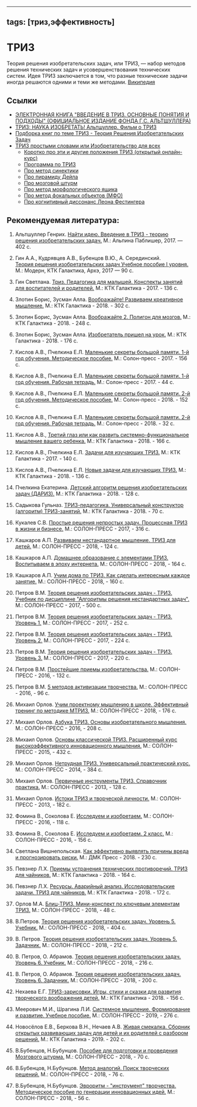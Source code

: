 
---
tags: [триз,эффективность]
---

# ТРИЗ

Теория решения изобретательских задач, или ТРИЗ, — набор методов решения технических задач и усовершенствования технических систем. Идея ТРИЗ заключается в том, что разные технические задачи иногда решаются одними и теми же методами. [Википедия](https://ru.wikipedia.org/wiki/%D0%A2%D0%B5%D0%BE%D1%80%D0%B8%D1%8F_%D1%80%D0%B5%D1%88%D0%B5%D0%BD%D0%B8%D1%8F_%D0%B8%D0%B7%D0%BE%D0%B1%D1%80%D0%B5%D1%82%D0%B0%D1%82%D0%B5%D0%BB%D1%8C%D1%81%D0%BA%D0%B8%D1%85_%D0%B7%D0%B0%D0%B4%D0%B0%D1%87)

## Ссылки

* [ЭЛЕКТРОННАЯ КНИГА "ВВЕДЕНИЕ В ТРИЗ. ОСНОВНЫЕ ПОНЯТИЯ И ПОДХОДЫ" (ОФИЦИАЛЬНОЕ ИЗДАНИЕ ФОНДА Г.С. АЛЬТШУЛЛЕРА)](https://www.altshuller.ru/e-books/)
* [ТРИЗ: НАУКА ИЗОБРЕТАТЬ! Альтшуллер. Фильм о ТРИЗ](https://youtu.be/4yv8RR0uWFY)
* [Подборка книг по теме ТРИЗ - Теория Решения Изобретательских Задач](http://www.notabene.ru/podborki/triz-podborka.html)
* [ТРИЗ простыми словами или Изобретательство для всех](https://youtu.be/m2bKgd3XH-Q)
  * [Коротко про эти и другие положения ТРИЗ (открытый онлайн-курс)](https://4brain.ru/triz/)
  * [Программа по ТРИЗ](https://4brain.ru/lnd/?cb=triz)
  * [Про метод синектики](https://4brain.ru/blog/синектика/)
  *  [Про пирамиду Дейла](Конус%20обучения%20Эдгара%20Дейла.%20Как%20сделать%20обучение%20более%20эффективным.md)
  * [Про мозговой штурм](https://4brain.ru/blog/мозговой-штурм/)
  * [Про метод морфологического ящика](https://4brain.ru/blog/%D0%BC%D0%B5%D1%82%D0%BE%D0%B4-%D0%BC%D0%BE%D1%80%D1%84%D0%BE%D0%BB%D0%BE%D0%B3%D0%B8%D1%87%D0%B5%D1%81%D0%BA%D0%BE%D0%B3%D0%BE-%D1%8F%D1%89%D0%B8%D0%BA%D0%B0/)
  * [Про метод фокальных объектов (МФО)](https://4brain.ru/blog/%D0%BC%D0%B5%D1%82%D0%BE%D0%B4-%D1%84%D0%BE%D0%BA%D0%B0%D0%BB%D1%8C%D0%BD%D1%8B%D1%85-%D0%BE%D0%B1%D1%8A%D0%B5%D0%BA%D1%82%D0%BE%D0%B2-%D0%BC%D1%84%D0%BE/)
  * [Про когнитивный диссонанс Леона Фестингера](https://4brain.ru/blog/%D0%BA%D0%BE%D0%B3%D0%BD%D0%B8%D1%82%D0%B8%D0%B2%D0%BD%D1%8B%D0%B9-%D0%B4%D0%B8%D1%81%D1%81%D0%BE%D0%BD%D0%B0%D0%BD%D1%81/)

## Рекомендуемая литература:
1. Альтшуллер Генрих. [Найти идею. Введение в ТРИЗ - теорию решения изобретательских задач.](http://www.notabene.ru/book/alpina-non-fikshn/alpina-book19.html) М.: Альпина Паблишер, 2017. — 402 с.

2. Гин А.А., Кудрявцев A.В., Бубенцов B.Ю., А. Серединский.  
[Теория решения изобретательских задач Учебное пособие I уровня.](http://www.notabene.ru/book/modern-a/mod_book-48.htm) М.: Модерн, КТК Галактика, Архэ, 2017 — 90 с.

3. Гин Светлана. [Триз. Педагогика для малышей. Конспекты занятий для воспитателей и родителей.](http://www.notabene.ru/book/dmk/book101.htm) М.: КТК Галактика - 2017. - 136 с.

4. Злотин Борис, Зусман Алла. [Воображайте! Развиваем креативное мышление.](http://www.notabene.ru/book/dmk/book103.htm) М.: КТК Галактика - 2018. - 302 с.

5. Злотин Борис, Зусман Алла. [Воображайте 2. Полигон для мозгов.](http://www.notabene.ru/book/dmk/book132.htm) М.: КТК Галактика - 2018. - 248 с.

6. Злотин Борис, Зусман Алла. [Изобретатель пришел на урок.](http://www.notabene.ru/book/dmk/book122.htm) М.: КТК Галактика - 2018. - 176 с.

7. Кислов А.В., Пчелкина Е.Л. [Маленькие секреты большой памяти. 1-й год обучения. Методическое пособие.](http://www.notabene.ru/book/solon/sbook_63.htm) М.: Солон-пресс - 2017. - 156 с.

8. Кислов А.В., Пчелкина Е.Л. [Маленькие секреты большой памяти. 1-й год обучения. Рабочая тетрадь.](http://www.notabene.ru/book/solon/sbook_64.htm) М.: Солон-пресс - 2017. - 44 с.

9. Кислов А.В., Пчелкина Е.Л. [Маленькие секреты большой памяти. 2-й год обучения. Методическое пособие.](http://www.notabene.ru/book/solon/sbook_65.htm) М.: Солон-пресс - 2018. - 152 с.

10. Кислов А.В., Пчелкина Е.Л. [Маленькие секреты большой памяти. 2-й год обучения. Рабочая тетрадь.](http://www.notabene.ru/book/solon/sbook_64.htm) М.: Солон-пресс - 2018. - 32 с.

11. Кислов А.В., [Третий глаз или как развить системно-функциональное мышление вашего ребенка.](http://www.notabene.ru/book/dmk/book123.htm) М.: КТК Галактика - 2018. - 166 с.

12. Кислов А.В., Пчелкина Е.Л. [Задачи для изучающих ТРИЗ.](http://www.notabene.ru/book/dmk/book102.htm) М.: КТК Галактика - 2017. - 140 с.
 
13. Кислов А.В., Пчелкина Е.Л. [Новые задачи для изучающих ТРИЗ.](http://www.notabene.ru/book/dmk/book125.htm) М.: КТК Галактика - 2018. - 136 с.

14. Пчелкина Екатерина. [Детский алгоритм решения изобретательских задач (ДАРИЗ).](http://www.notabene.ru/book/dmk/book104.htm) М.: КТК Галактика - 2018. - 128 с.

15. Садыкова Гульназ. [ТРИЗ-педагогика. Универсальный конструктор (алгоритм) ТРИЗ-занятий.](http://www.notabene.ru/book/dmk/book105.htm) М.: КТК Галактика - 2018. - 70 с.

16. Кукалев С.В. [Простые решения непростых задач. Процессная ТРИЗ в жизни и бизнесе.](http://www.notabene.ru/book/solon/sbook_59.htm) М.: СОЛОН-ПРЕСС - 2017, - 316 с.

17. Кашкаров А.П. [Развиваем нестандартное мышление. ТРИЗ для детей.](http://www.notabene.ru/book/solon/sbook_54.htm) М.: СОЛОН-ПРЕСС - 2018, - 124 с.

18. Кашкаров А.П. [Домашнее образование с элементами ТРИЗ. Воспитываем в эпоху интернета.](http://www.notabene.ru/book/solon/sbook_70.htm) М.: СОЛОН-ПРЕСС - 2018, - 164 с.

19. Кашкаров А.П. [Учим дома по ТРИЗ. Как сделать интересным каждое занятие.](http://www.notabene.ru/book/solon/sbook_86.htm) М.: СОЛОН-ПРЕСС - 2018, - 160 с.

20. Петров В.М. [Теория решения изобретательских задач - ТРИЗ. Учебник по дисциплине "Алгоритмы решения нестандартных задач".](http://www.notabene.ru/book/solon/sbook_54.htm) М.: СОЛОН-ПРЕСС - 2017, - 500 с.

21. Петров В.М. [Теория решения изобретательских задач - ТРИЗ.  
Уровень 1.](http://www.notabene.ru/book/solon/sbook_56.htm) М.: СОЛОН-ПРЕСС - 2017, - 252 с.

22. Петров В.М. [Теория решения изобретательских задач - ТРИЗ.  
Уровень 2.](http://www.notabene.ru/book/solon/sbook_62.htm) М.: СОЛОН-ПРЕСС - 2017, - 224 с.

23. Петров В.М. [Теория решения изобретательских задач - ТРИЗ.  
Уровень 3.](http://www.notabene.ru/book/solon/sbook_67.htm) М.: СОЛОН-ПРЕСС - 2017, - 220 с.

24. Петров В.М. [Простейшие приемы изобретательства.](http://www.notabene.ru/book/solon/sbook_49.htm) М.: СОЛОН-ПРЕСС - 2016, - 132 с.

25. Петров В.М. [5 методов активизации творчества.](http://www.notabene.ru/book/solon/sbook_50.htm) М.: СОЛОН-ПРЕСС - 2016, - 96 с.

26. Михаил Орлов. [Учим проектному мышлению в школе. Эффективный тренинг по методике МТРИЗ.](http://www.notabene.ru/book/solon/sbook_68.htm) М.: СОЛОН-ПРЕСС - 2018, - 176 с.

27. Михаил Орлов. [Азбука ТРИЗ. Основы изобретательного мышления.](http://www.notabene.ru/book/solon/sbook_44.htm) М.: СОЛОН-ПРЕСС - 2016, - 208 с.

28. Михаил Орлов. [Основы классической ТРИЗ. Расширенный курс высокоэффективного инновационного мышления.](http://www.notabene.ru/book/solon/sbook_45.htm) М.: СОЛОН-ПРЕСС - 2015, - 432 с.

29. Михаил Орлов. [Нетрудная ТРИЗ. Универсальный практический курс.](http://www.notabene.ru/book/solon/sbook_43.htm) М.: СОЛОН-ПРЕСС - 2014, - 384 с.

30. Михаил Орлов. [Первичные инструменты ТРИЗ. Справочник практика.](http://www.notabene.ru/book/solon/sbook_46.htm) М.: СОЛОН-ПРЕСС - 2013, - 128 с.

31. Михаил Орлов. [Истоки ТРИЗ и творческой личности.](http://www.notabene.ru/book/solon/sbook_68.htm) М.: СОЛОН-ПРЕСС - 2013, - 182 с.

32. Фомина В., Соколова Е. [Исследуем и изобретаем.](http://www.notabene.ru/book/dmk/book70.htm) М.: СОЛОН-ПРЕСС - 2016, - 118 с.

33. Фомина В., Соколова Е. [Исследуем и изобретаем. 2 класс.](http://www.notabene.ru/book/dmk/book85.htm) М.: СОЛОН-ПРЕСС - 2016, - 156 с.

34. Светлана Вишнепольская. [Как эффективно выявлять причины вреда и прогнозировать риски.](http://www.notabene.ru/book/dmk/book120.htm) М.: ДМК Пресс - 2018. - 230 с.

35. Певзнер Л.Х. [Приемы устранения технических противоречий. ТРИЗ для чайников.](http://www.notabene.ru/book/dmk/book126.htm) М.: КТК Галактика - 2018. - 164 с.

36. Певзнер Л.Х. [Ресурсы. Аварийный анализ. Исследовательские задачи. ТРИЗ для чайников.](http://www.notabene.ru/book/dmk/book140.htm) М.: КТК Галактика - 2018. - 172 с.

37. Орлов М.А. [Блиц-ТРИЗ. Мини-конспект по ключевым элементам ТРИЗ.](http://www.notabene.ru/book/solon/sbook_87.htm) М.: СОЛОН-ПРЕСС - 2018, - 48 с.

38. В.Петров. [Теория решения изобретательских задач. Уровень 5. Учебник.](http://www.notabene.ru/book/solon/sbook_89.htm) М.: СОЛОН-ПРЕСС - 2018, - 404 с.

39. В. Петров. [Теория решения изобретательских задач. Уровень 5. Задачник.](http://www.notabene.ru/book/solon/sbook_88.htm) М.: СОЛОН-ПРЕСС - 2018, - 212 с.

40. В. Петров, О. Абрамов. [Теория решения изобретательских задач. Уровень 6. Учебник.](http://www.notabene.ru/book/solon/sbook_90.htm) М.: СОЛОН-ПРЕСС - 2018, - 216 с.

41. В. Петров, О. Абрамов. [Теория решения изобретательских задач. Уровень 6. Задачник.](http://www.notabene.ru/book/solon/sbook_91.htm) М.: СОЛОН-ПРЕСС - 2018, - 200 с.

42. Нехаева Е.Г. [ТРИЗ-зарисовки. Игры, стихи и сказки для развития творческого воображения детей.](http://www.notabene.ru/book/dmk/book138.htm) М.: КТК Галактика - 2018. - 156 с.

43. Меерович М.И., Шрагина Л.И. [Системное мышление. Формирование и развитие. Учебное пособие.](http://www.notabene.ru/book/solon/sbook_93.htm) М.: СОЛОН-ПРЕСС - 2019, - 276 с.

44. Новосёлов Е.В., Беркова В.Н., Нечаев А.В. [Живая смекалка. Сборник открытых развивающих задач для детей и их родителей с разбором решений.](http://www.notabene.ru/book/dmk/book146.htm) М.: КТК Галактика - 2019. - 202 с.

45. В.Бубенцов, Н.Бубунцов. [Пособие для подготовки и проведения Мозгового штурма.](http://www.notabene.ru/book/solon/sbook_83.htm) М.: СОЛОН-ПРЕСС - 2018, - 70 с.

46. В.Бубенцов, Н.Бубунцов. [Метод аналогий. Поиск творческих решений.](http://www.notabene.ru/book/solon/sbook_82.htm) М.: СОЛОН-ПРЕСС - 2018, - 76 с.

47. В.Бубенцов, Н.Бубунцов. [Эвроритм - "инструмент" творчества. Методическое пособие по генерации инновационных идей.](http://www.notabene.ru/book/solon/sbook_81.htm) М.: СОЛОН-ПРЕСС - 2018, - 56 с.